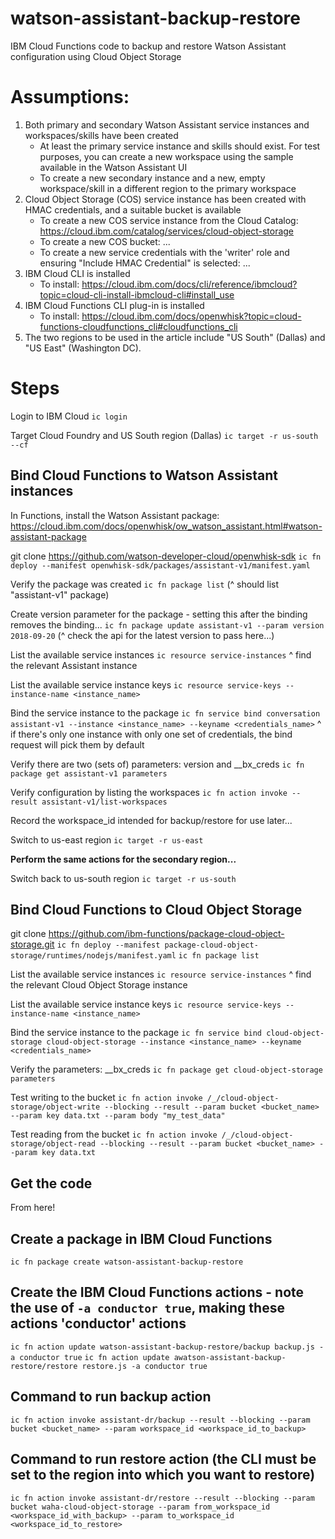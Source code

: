 # watson-assistant-backup-restore
IBM Cloud Functions code to backup and restore Watson Assistant configuration using Cloud Object Storage

# Assumptions: 
1. Both primary and secondary Watson Assistant service instances and workspaces/skills have been created
    - At least the primary service instance and skills should exist. For test purposes, you can create a new workspace using the sample available in the Watson Assistant UI
    - To create a new secondary instance and a new, empty workspace/skill in a different region to the primary workspace
2. Cloud Object Storage (COS) service instance has been created with HMAC credentials, and a suitable bucket is available
    - To create a new COS service instance from the Cloud Catalog: https://cloud.ibm.com/catalog/services/cloud-object-storage
    - To create a new COS bucket: ... 
    - To create a new service credentials with the 'writer' role and ensuring "Include HMAC Credential" is selected: ... 
3. IBM Cloud CLI is installed
    - To install: https://cloud.ibm.com/docs/cli/reference/ibmcloud?topic=cloud-cli-install-ibmcloud-cli#install_use
4. IBM Cloud Functions CLI plug-in is installed
    - To install: https://cloud.ibm.com/docs/openwhisk?topic=cloud-functions-cloudfunctions_cli#cloudfunctions_cli
5. The two regions to be used in the article include "US South" (Dallas) and "US East" (Washington DC).

# Steps
Login to IBM Cloud
`ic login`

Target Cloud Foundry and US South region (Dallas)
`ic target -r us-south --cf`

## Bind Cloud Functions to Watson Assistant instances
In Functions, install the Watson Assistant package: https://cloud.ibm.com/docs/openwhisk/ow_watson_assistant.html#watson-assistant-package

git clone https://github.com/watson-developer-cloud/openwhisk-sdk
`ic fn deploy --manifest openwhisk-sdk/packages/assistant-v1/manifest.yaml`

Verify the package was created
`ic fn package list`
(^ should list "assistant-v1" package)

Create version parameter for the package - setting this after the binding removes the binding...
`ic fn package update assistant-v1 --param version 2018-09-20`
(^ check the api for the latest version to pass here...)

List the available service instances
`ic resource service-instances`
^ find the relevant Assistant instance

List the available service instance keys
`ic resource service-keys --instance-name <instance_name>`

Bind the service instance to the package
`ic fn service bind conversation assistant-v1 --instance <instance_name> --keyname <credentials_name>`
^ if there's only one instance with only one set of credentials, the bind request will pick them by default

Verify there are two (sets of) parameters: version and __bx_creds
`ic fn package get assistant-v1 parameters`

Verify configuration by listing the workspaces
`ic fn action invoke --result assistant-v1/list-workspaces`

Record the workspace_id intended for backup/restore for use later...

Switch to us-east region
`ic target -r us-east`

**Perform the same actions for the secondary region...**

Switch back to us-south region
`ic target -r us-south`

## Bind Cloud Functions to Cloud Object Storage

git clone https://github.com/ibm-functions/package-cloud-object-storage.git
`ic fn deploy --manifest package-cloud-object-storage/runtimes/nodejs/manifest.yaml`
`ic fn package list`

List the available service instances
`ic resource service-instances`
^ find the relevant Cloud Object Storage instance

List the available service instance keys
`ic resource service-keys --instance-name <instance_name>`

Bind the service instance to the package
`ic fn service bind cloud-object-storage cloud-object-storage --instance <instance_name> --keyname <credentials_name>`

Verify the parameters: __bx_creds
`ic fn package get cloud-object-storage parameters`

Test writing to the bucket
`ic fn action invoke /_/cloud-object-storage/object-write --blocking --result --param bucket <bucket_name> --param key data.txt --param body "my_test_data"`

Test reading from the bucket
`ic fn action invoke /_/cloud-object-storage/object-read --blocking --result --param bucket <bucket_name> --param key data.txt`

## Get the code
From here!

## Create a package in IBM Cloud Functions
`ic fn package create watson-assistant-backup-restore`

## Create the IBM Cloud Functions actions - note the use of `-a conductor true`, making these actions 'conductor' actions
`ic fn action update watson-assistant-backup-restore/backup backup.js -a conductor true`
`ic fn action update awatson-assistant-backup-restore/restore restore.js -a conductor true`

## Command to run backup action
`ic fn action invoke assistant-dr/backup --result --blocking --param bucket <bucket_name> --param workspace_id <workspace_id_to_backup>`

## Command to run restore action (the CLI must be set to the region into which you want to restore)
`ic fn action invoke assistant-dr/restore --result --blocking --param bucket waha-cloud-object-storage --param from_workspace_id <workspace_id_with_backup> --param to_workspace_id <workspace_id_to_restore>`

